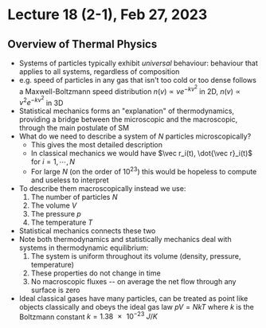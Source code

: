 # Lecture 18 (2-1), Feb 27, 2023

## Overview of Thermal Physics

* Systems of particles typically exhibit *universal* behaviour: behaviour that applies to all systems, regardless of composition
* e.g. speed of particles in any gas that isn't too cold or too dense follows a Maxwell-Boltzmann speed distribution $n(v) \propto ve^{-kv^2}$ in 2D, $n(v) \propto v^2e^{-kv^2}$ in 3D
* Statistical mechanics forms an "explanation" of thermodynamics, providing a bridge between the microscopic and the macroscopic, through the main postulate of SM
* What do we need to describe a system of $N$ particles microscopically?
	* This gives the most detailed description
	* In classical mechanics we would have $\vec r_i(t), \dot{\vec r}_i(t)$ for $i = 1, \cdots, N$
	* For large $N$ (on the order of $10^{23}$) this would be hopeless to compute and useless to interpret
* To describe them macroscopically instead we use:
	1. The number of particles $N$
	2. The volume $V$
	3. The pressure $p$
	4. The temperature $T$
* Statistical mechanics connects these two
* Note both thermodynamics and statistically mechanics deal with systems in thermodynamic equilibrium:
	1. The system is uniform throughout its volume (density, pressure, temperature)
	2. These properties do not change in time
	3. No macroscopic fluxes -- on average the net flow through any surface is zero
* Ideal classical gases have many particles, can be treated as point like objects classically and obeys the ideal gas law $pV = NkT$ where $k$ is the Boltzmann constant $k = \SI{1.38e-23}{J/K}$

